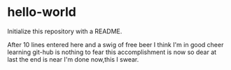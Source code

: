 # hello-world
Initialize this repository with a README.







After 10 lines entered here
and a swig of free beer
I think I'm in good cheer
learning git-hub is nothing to fear
this accomplishment is now so dear
at last the end is near
I'm done now,this I swear.
